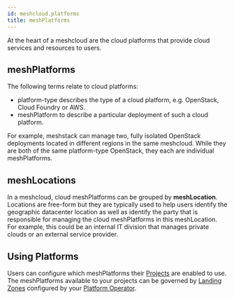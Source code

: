 ```yaml
---
id: meshcloud.platforms
title: meshPlatforms
---
```


At the heart of a meshcloud are the cloud platforms that provide cloud services and resources to users.

## meshPlatforms

The following terms relate to cloud platforms:

- platform-type describes the type of a cloud platform, e.g. OpenStack, Cloud Foundry or AWS.
- meshPlatform to describe a particular deployment of such a cloud platform.

For example, meshstack can manage two, fully isolated OpenStack deployments located in different
regions in the same meshcloud. While they are both of the same platform-type OpenStack, they each
are individual meshPlatforms.

## meshLocations

In a meshcloud, cloud meshPlatforms can be grouped by **meshLocation**.
Locations are free-form but they are typically used to help users identify the geographic datacenter
location as well as identify the party that is responsible for managing the cloud meshPlatforms
in this meshLocation. For example, this could be an internal IT division that manages private clouds or
an external service provider.

## Using Platforms

Users can configure which meshPlatforms their [Projects](meshcloud.project.md) are enabled to use.
The meshPlatforms available to your projects can be governed by [Landing Zones](meshcloud.landing-zones.md)
configured by your [Platform Operator](meshstack.index.md).
